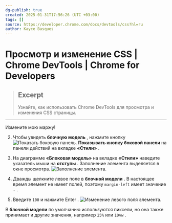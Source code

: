 ```yaml
---
dg-publish: true
created: 2025-01-31T17:56:26 (UTC +03:00)
tags: []
source: https://developer.chrome.com/docs/devtools/css?hl=ru
author: Kayce Basques
---
```


# Просмотр и изменение CSS  |  Chrome DevTools  |  Chrome for Developers

> ## Excerpt
> Узнайте, как использовать Chrome DevTools для просмотра и изменения CSS страницы.

---

Измените мою маржу!

2.  Чтобы увидеть **блочную модель** , нажмите кнопку ![Показать боковую панель.](https://developer.chrome.com/static/docs/devtools/css/image/show-sidebar-bf915ed20021b.png?hl=ru) **Показывать кнопку боковой панели** на панели действий на вкладке **«Стили»** .
    
3.  На диаграмме **«Блоковая модель»** на вкладке **«Стили»** наведите указатель мыши на **отступы** . Заполнение элемента выделяется в окне просмотра. ![Заполнение элемента.](https://developer.chrome.com/static/docs/devtools/css/image/elements-padding-42cdfef833fcf.png?hl=ru)
    
4.  Дважды щелкните левое поле в **блочной модели** . В настоящее время элемент не имеет полей, поэтому `margin-left` имеет значение `-` .
    
5.  Введите `100` и нажмите Enter . ![Изменение левого поля элемента.](https://developer.chrome.com/static/docs/devtools/css/image/changing-elements-left-7aa96916ac40d.png?hl=ru)

В **блочной модели** по умолчанию используются пиксели, но она также принимает и другие значения, например `25%` или `10vw` . 